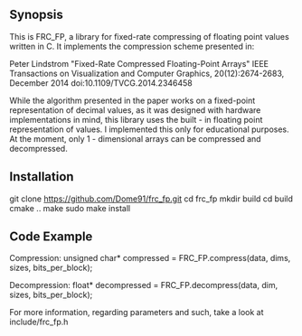 ## Synopsis
This is FRC_FP, a library for fixed-rate compressing of floating point values written in C.
It implements the compression scheme presented in:

Peter Lindstrom
  "Fixed-Rate Compressed Floating-Point Arrays"
  IEEE Transactions on Visualization and Computer Graphics,
    20(12):2674-2683, December 2014
  doi:10.1109/TVCG.2014.2346458

While the algorithm presented in the paper works on a fixed-point representation of decimal values, as it was designed with hardware implementations in mind,
this library uses the built - in floating point representation of values.
I implemented this only for educational purposes.
At the moment, only 1 - dimensional arrays can be compressed and decompressed.

## Installation
git clone https://github.com/Dome91/frc_fp.git
cd frc_fp
mkdir build
cd build
cmake ..
make
sudo make install

## Code Example
Compression:
unsigned char* compressed = FRC_FP.compress(data, dims, sizes, bits_per_block);

Decompression:
float* decompressed = FRC_FP.decompress(data, dim, sizes, bits_per_block);

For more information, regarding parameters and such, take a look at include/frc_fp.h
